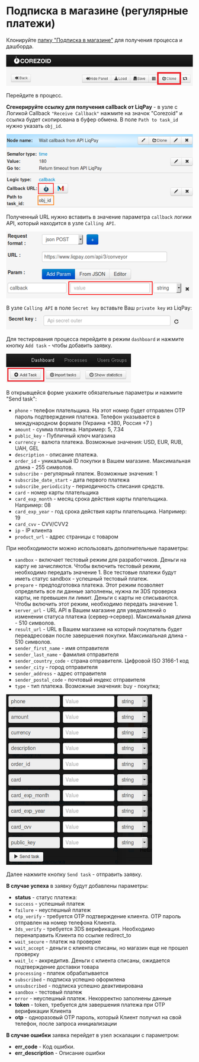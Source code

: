 # Подписка в магазине (регулярные платежи)

Клонируйте [папку "Подписка в магазине"](https://admin.corezoid.com/folder/conv/1923) для получения процесса и дашборда.


![](../img/mandrill_copy_conveyor.png)

Перейдите в процесс.

**Сгенерируйте ссылку для получения callback от LiqPay** - в узле с Логикой Callback `"Receive Callback"` нажмите на значок "Corezoid" и ссылка будет скопирована в буфер обмена.
В поле `Path to task_id` нужно указать `obj_id`.

![](../img/corezoid_callback.png)

Полученный URL нужно вставить в значение параметра `callback` логики API, который находится в узле `Calling API`.

![](../img/liqpay_callback.png)

В узле `Calling API` в поле `Secret key` вставьте Ваш `private key` из LiqPay:
![](../img/api_secret_outer.png)

Для тестирования процесса перейдите в режим `dashboard` и нажмите кнопку `Add task` - чтобы добавить  заявку.

![](../img/mandrill_dashboard.png)

В открывщейся форме укажите обязательные параметры и нажмите "Send task":

* `phone` - телефон плательщика. На этот номер будет отправлен OTP пароль подтверждения платежа. Телефон указывается в международном формате (Украина +380, Россия +7 ) 
* `amount` - сумма платежа. Например: 5, 7.34
* `public_key` - Публичный ключ магазина 
* `currency` - валюта платежа. Возможные значения: USD, EUR, RUB, UAH, GEL 
* `description` - описание платежа. 
* `order_id` - уникальный ID покупки в Вашем магазине. Максимальная длина - 255 символов. 
* `subscribe` - регулярный платеж. Возможные значения: 1 
* `subscribe_date_start` - дата первого платежа 
* `subscribe_periodicity` - периодичность списания средств. 
* `card` - номер карты плательщика 
* `card_exp_month` - месяц срока действия карты плательщика. Например: 08 
* `card_exp_year` - год срока действия карты плательщика. Например: 19 
* `card_cvv` - CVV/CVV2 
* `ip` - IP клиента 
* `product_url` - адрес страницы с товаром  
    
При необходимости можно использовать дополнительные параметры:

* `sandbox` - включает тестовый режим для разработчиков. Деньги на карту не зачисляются. Чтобы включить тестовый режим, необходимо передать значение 1. Все тестовые платежи будут иметь статус sandbox - успешный тестовый платеж.
* `prepare` - предподготовка платежа. Этот режим позволяет определить все ли данные заполнены, нужна ли 3DS проверка карты, не превышен ли лимит. Деньги с карты не списываются. Чтобы включить этот режим, необходимо передать значение 1.
* `server_url` - URL API в Вашем магазине для уведомлений о изменении статуса платежа (сервер->сервер). Максимальная длина - 510 символов.
* `result_url` - URL в Вашем магазине на который покупатель будет переадресован после завершения покупки. Максимальная длина - 510 символов.
* `sender_first_name` - имя отправителя
* `sender_last_name` - фамилия отправителя
* `sender_country_code` - страна отправителя. Цифровой ISO 3166-1 код
* `sender_city` - город отправителя     
* `sender_address` - адрес отправителя
* `sender_postal_code` - почтовый индекс отправителя 
* `type` - тип платежа. Возможные значения: buy - покупка; 

![](../img/pay_task.png)

Далее нажмите кнопку `Send task` - отправить заявку.

**В случае успеха** в заявку будут добавлены параметры:
* **status**  - cтатус платежа:
 * `success` - успешный платеж
 * `failure` - неуспешный платеж
 * `otp_verify` - требуется OTP подтверждение клиента. OTP пароль
   отправлен на номер телефона Клиента.
 * `3ds_verify` - требуется 3DS верификация. Необходимо
   перенаправить Клиента по ссылке redirect_to
 * `wait_secure` - платеж на проверке
 * `wait_accept` - деньги с клиента списаны, но магазин еще не
   прошел проверку
 * `wait_lc` - аккредитив. Деньги с клиента списаны, ожидается
   подтверждение доставки товара
 * `processing` - платеж обрабатывается
 * `subscribed` - подписка успешно оформлена
 * `unsubscribed` - подписка успешно деактивирована
 * `sandbox` - тестовый платеж
 * `error` - неуспешный платеж. Некорректно заполнены данные
* **token** - token, требуется для завершения платежа при OTP верификации Клиента
* **otp** - одноразовый OTP пароль, который Клиент получил на свой телефон, после запроса инициализации      

**В случае ошибки** заявка перейдет в узел эскалации с параметром:
* **err_code** - Код ошибки.     
* **err_description** - Описание ошибки   



